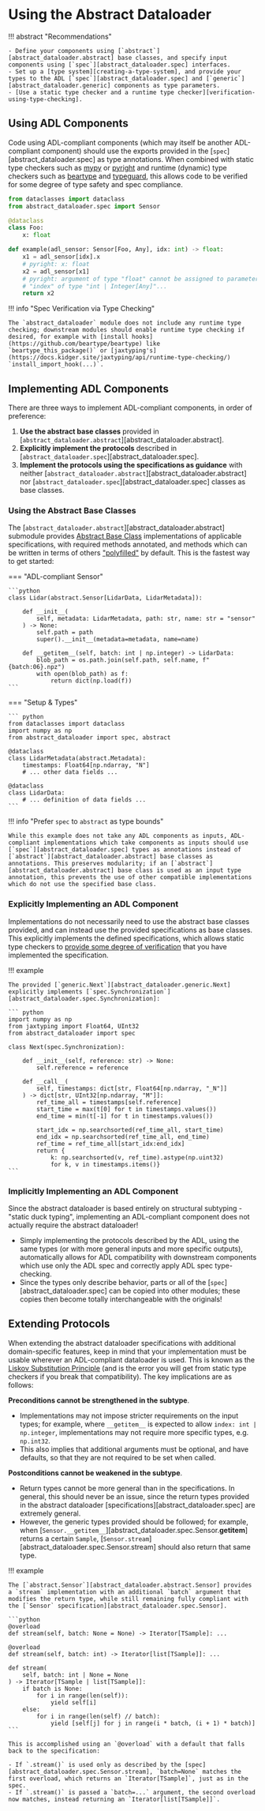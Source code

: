 # Using the Abstract Dataloader

!!! abstract "Recommendations"

    - Define your components using [`abstract`][abstract_dataloader.abstract] base classes, and specify input components using [`spec`][abstract_dataloader.spec] interfaces.
    - Set up a [type system][creating-a-type-system], and provide your types to the ADL [`spec`][abstract_dataloader.spec] and [`generic`][abstract_dataloader.generic] components as type parameters.
    - [Use a static type checker and a runtime type checker][verification-using-type-checking].

## Using ADL Components

Code using ADL-compliant components (which may itself be another ADL-compliant component) should use the exports provided in the [`spec`][abstract_dataloader.spec] as type annotations. When combined with static type checkers such as
[mypy](https://mypy-lang.org/) or [pyright](https://microsoft.github.io/pyright/) and runtime (dynamic)
type checkers such as [beartype](https://github.com/beartype/beartype) and [typeguard](https://github.com/agronholm/typeguard), this allows code to be verified for some degree of type safety and spec compliance.

``` python
from dataclasses import dataclass
from abstract_dataloader.spec import Sensor

@dataclass
class Foo:
    x: float

def example(adl_sensor: Sensor[Foo, Any], idx: int) -> float:
    x1 = adl_sensor[idx].x
    # pyright: x: float
    x2 = adl_sensor[x1]
    # pyright: argument of type "float" cannot be assigned to parameter
    # "index" of type "int | Integer[Any]"...
    return x2
```

!!! info "Spec Verification via Type Checking"

    The `abstract_dataloader` module does not include any runtime type checking; downstream modules should enable runtime type checking if desired, for example with [install hooks](https://github.com/beartype/beartype) like
    `beartype_this_package()` or [jaxtyping's](https://docs.kidger.site/jaxtyping/api/runtime-type-checking/) `install_import_hook(...)`.

## Implementing ADL Components

There are three ways to implement ADL-compliant components, in order of preference:

1.  **Use the abstract base classes** provided in [`abstract_dataloader.abstract`][abstract_dataloader.abstract].
2.  **Explicitly implement the protocols** described in [`abstract_dataloader.spec`][abstract_dataloader.spec].
3.  **Implement the protocols using the specifications as guidance** with neither [`abstract_dataloader.abstract`][abstract_dataloader.abstract] nor [`abstract_dataloader.spec`][abstract_dataloader.spec] classes as base classes.

### Using the Abstract Base Classes

The [`abstract_dataloader.abstract`][abstract_dataloader.abstract] submodule provides [Abstract Base Class](https://docs.python.org/3/library/abc.html) implementations of applicable specifications, with required methods annotated, and methods which can be written in terms of others ["polyfilled"](https://developer.mozilla.org/en-US/docs/Glossary/Polyfill) by default. This is the fastest way to get started:

=== "ADL-compliant Sensor"

    ```python
    class Lidar(abstract.Sensor[LidarData, LidarMetadata]):

        def __init__(
            self, metadata: LidarMetadata, path: str, name: str = "sensor"
        ) -> None:
            self.path = path
            super().__init__(metadata=metadata, name=name)

        def __getitem__(self, batch: int | np.integer) -> LidarData:
            blob_path = os.path.join(self.path, self.name, f"{batch:06}.npz")
            with open(blob_path) as f:
                return dict(np.load(f))
    ```

=== "Setup & Types"

    ``` python
    from dataclasses import dataclass
    import numpy as np
    from abstract_dataloader import spec, abstract

    @dataclass
    class LidarMetadata(abstract.Metadata):
        timestamps: Float64[np.ndarray, "N"]
        # ... other data fields ...

    @dataclass
    class LidarData:
        # ... definition of data fields ...
    ```

!!! info "Prefer `spec` to `abstract` as type bounds"

    While this example does not take any ADL components as inputs, ADL-compliant implementations which take components as inputs should use [`spec`][abstract_dataloader.spec] types as annotations instead of [`abstract`][abstract_dataloader.abstract] base classes as annotations. This preserves modularity; if an [`abstract`][abstract_dataloader.abstract] base class is used as an input type annotation, this prevents the use of other compatible implementations which do not use the specified base class.

### Explicitly Implementing an ADL Component

Implementations do not necessarily need to use the abstract base classes provided, and can instead use the provided specifications as base classes. This explicitly implements the defined specifications, which allows static type checkers to [provide some degree of verification](https://typing.python.org/en/latest/spec/protocol.html#explicitly-declaring-implementation) that you have implemented the specification.

!!! example

    The provided [`generic.Next`][abstract_dataloader.generic.Next] explicitly implements [`spec.Synchronization`][abstract_dataloader.spec.Synchronization]:

    ``` python
    import numpy as np
    from jaxtyping import Float64, UInt32
    from abstract_dataloader import spec

    class Next(spec.Synchronization):

        def __init__(self, reference: str) -> None:
            self.reference = reference

        def __call__(
            self, timestamps: dict[str, Float64[np.ndarray, "_N"]]
        ) -> dict[str, UInt32[np.ndarray, "M"]]:
            ref_time_all = timestamps[self.reference]
            start_time = max(t[0] for t in timestamps.values())
            end_time = min(t[-1] for t in timestamps.values())

            start_idx = np.searchsorted(ref_time_all, start_time)
            end_idx = np.searchsorted(ref_time_all, end_time)
            ref_time = ref_time_all[start_idx:end_idx]
            return {
                k: np.searchsorted(v, ref_time).astype(np.uint32)
                for k, v in timestamps.items()}
    ```

### Implicitly Implementing an ADL Component

Since the abstract dataloader is based entirely on structural subtyping - "static duck typing", implementing an ADL-compliant component does not actually require the abstract dataloader!

- Simply implementing the protocols described by the ADL, using the same types (or with more general inputs and more specific outputs), automatically allows for ADL compatibility with downstream components which use only the ADL spec and correctly apply ADL spec type-checking.
- Since the types only describe behavior, parts or all of the [`spec`][abstract_dataloader.spec] can be copied into other modules; these copies then become totally interchangeable with the originals!

## Extending Protocols

When extending the abstract dataloader specifications with additional domain-specific features, keep in mind that your implementation must be usable wherever an ADL-compliant dataloader is used. This is known as the [Liskov Substitution Principle](https://en.wikipedia.org/wiki/Liskov_substitution_principle) (and is the error you will get from static type checkers if you break that compatibility). The key implications are as follows:

**Preconditions cannot be strengthened in the subtype**.

- Implementations may not impose stricter requirements on the input types; for example, where `__getitem__` is expected to allow `index: int | np.integer`, implementations may not require more specific types, e.g. `np.int32`.
- This also implies that additional arguments must be optional, and have defaults, so that they are not required to be set when called.

**Postconditions cannot be weakened in the subtype**.

- Return types cannot be more general than in the specifications. In general, this should never be an issue, since the return types provided in the abstract dataloader [specifications][abstract_dataloader.spec] are extremely general.
- However, the generic types provided should be followed; for example, when [`Sensor.__getitem__`][abstract_dataloader.spec.Sensor.__getitem__] returns a certain `Sample`, [`Sensor.stream`][abstract_dataloader.spec.Sensor.stream] should also return that same type.

!!! example

    The [`abstract.Sensor`][abstract_dataloader.abstract.Sensor] provides a `stream` implementation with an additional `batch` argument that modifies the return type, while still remaining fully compliant with the [`Sensor` specification][abstract_dataloader.spec.Sensor].

    ```python
    @overload
    def stream(self, batch: None = None) -> Iterator[TSample]: ...

    @overload
    def stream(self, batch: int) -> Iterator[list[TSample]]: ...

    def stream(
        self, batch: int | None = None
    ) -> Iterator[TSample | list[TSample]]:
        if batch is None:
            for i in range(len(self)):
                yield self[i]
        else:
            for i in range(len(self) // batch):
                yield [self[j] for j in range(i * batch, (i + 1) * batch)]
    ```

    This is accomplished using an `@overload` with a default that falls back to the specification:

    - If `.stream()` is used only as described by the [spec][abstract_dataloader.spec.Sensor.stream], `batch=None` matches the first overload, which returns an `Iterator[TSample]`, just as in the spec.
    - If `.stream()` is passed a `batch=...` argument, the second overload now matches, instead returning an `Iterator[list[TSample]]`.
